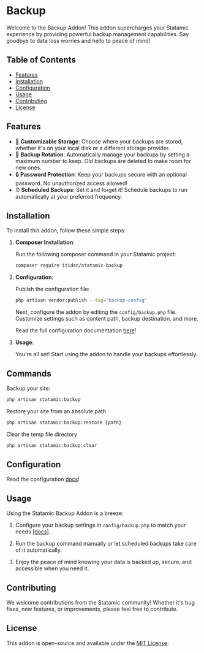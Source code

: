 # Backup

Welcome to the Backup Addon! This addon supercharges your Statamic experience by providing powerful backup management capabilities. Say goodbye to data loss worries and hello to peace of mind!

## Table of Contents

- [Features](#features)
- [Installation](#installation)
- [Configuration](#configuration)
- [Usage](#usage)
- [Contributing](#contributing)
- [License](#license)

## Features

- 📂 **Customizable Storage**: Choose where your backups are stored, whether it's on your local disk or a different storage provider.
- 🔄 **Backup Rotation**: Automatically manage your backups by setting a maximum number to keep. Old backups are deleted to make room for new ones.
- 🔒 **Password Protection**: Keep your backups secure with an optional password. No unauthorized access allowed!
- ⏰ **Scheduled Backups**: Set it and forget it! Schedule backups to run automatically at your preferred frequency.

## Installation

To install this addon, follow these simple steps:

1. **Composer Installation**:

   Run the following composer command in your Statamic project:

   ```bash
   composer require itiden/statamic-backup
   ```

2. **Configuration**:

   Publish the configuration file:

   ```sh
   php artisan vendor:publish --tag="backup-config"
   ```

   Next, configure the addon by editing the `config/backup.php` file. Customize settings such as content path, backup destination, and more.

   Read the full configuration documentation [here](docs/configuration.md)!

3. **Usage**:

   You're all set! Start using the addon to handle your backups effortlessly.

## Commands

Backup your site:

```sh
php artisan statamic:backup
```

Restore your site from an absolute path

```sh
php artisan statamic:backup:restore {path}
```

Clear the temp file directory

```sh
php artisan statamic:backup:clear
```

## Configuration

Read the configuration [docs](docs/configuration.md)!

## Usage

Using the Statamic Backup Addon is a breeze:

1. Configure your backup settings in `config/backup.php` to match your needs [[docs]](docs/configuration.md).

2. Run the backup command manually or let scheduled backups take care of it automatically.

3. Enjoy the peace of mind knowing your data is backed up, secure, and accessible when you need it.

## Contributing

We welcome contributions from the Statamic community! Whether it's bug fixes, new features, or improvements, please feel free to contribute.

## License

This addon is open-source and available under the [MIT License](LICENSE).
